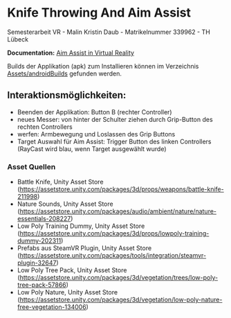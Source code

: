 # Knife Throwing And Aim Assist
Semesterarbeit VR - Malin Kristin Daub - 
Matrikelnummer 339962 - TH Lübeck

**Documentation:** [Aim Assist in Virtual Reality](./AimAssistPoster.pdf)

Builds der Applikation (apk) zum Installieren können im Verzeichnis [Assets/androidBuilds](Assets/androidBuilds) gefunden werden.

## Interaktionsmöglichkeiten:

- Beenden der Applikation: Button B (rechter Controller)
- neues Messer: von hinter der Schulter ziehen durch Grip-Button des rechten Controllers
- werfen: Armbewegung und Loslassen des Grip Buttons
- Target Auswahl für Aim Assist: Trigger Button des linken Controllers (RayCast wird blau, wenn Target ausgewählt wurde)

### Asset Quellen
- Battle Knife, Unity Asset Store (https://assetstore.unity.com/packages/3d/props/weapons/battle-knife-211998)
- Nature Sounds, Unity Asset Store (https://assetstore.unity.com/packages/audio/ambient/nature/nature-essentials-208227)
- Low Poly Training Dummy, Unity Asset Store (https://assetstore.unity.com/packages/3d/props/lowpoly-training-dummy-202311)
- Prefabs aus SteamVR Plugin, Unity Asset Store (https://assetstore.unity.com/packages/tools/integration/steamvr-plugin-32647)
- Low Poly Tree Pack, Unity Asset Store (https://assetstore.unity.com/packages/3d/vegetation/trees/low-poly-tree-pack-57866)
- Low Poly Nature, Unity Asset Store (https://assetstore.unity.com/packages/3d/vegetation/low-poly-nature-free-vegetation-134006)
